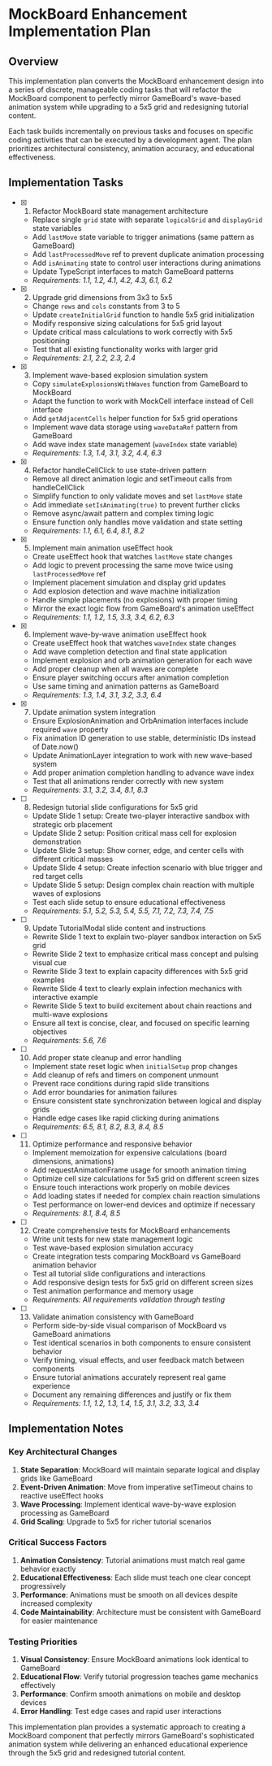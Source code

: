# MockBoard Enhancement Implementation Plan

## Overview

This implementation plan converts the MockBoard enhancement design into a series of discrete, manageable coding tasks that will refactor the MockBoard component to perfectly mirror GameBoard's wave-based animation system while upgrading to a 5x5 grid and redesigning tutorial content.

Each task builds incrementally on previous tasks and focuses on specific coding activities that can be executed by a development agent. The plan prioritizes architectural consistency, animation accuracy, and educational effectiveness.

## Implementation Tasks

- [x] 1. Refactor MockBoard state management architecture
  - Replace single `grid` state with separate `logicalGrid` and `displayGrid` state variables
  - Add `lastMove` state variable to trigger animations (same pattern as GameBoard)
  - Add `lastProcessedMove` ref to prevent duplicate animation processing
  - Add `isAnimating` state to control user interactions during animations
  - Update TypeScript interfaces to match GameBoard patterns
  - _Requirements: 1.1, 1.2, 4.1, 4.2, 4.3, 6.1, 6.2_

- [x] 2. Upgrade grid dimensions from 3x3 to 5x5
  - Change `rows` and `cols` constants from 3 to 5
  - Update `createInitialGrid` function to handle 5x5 grid initialization
  - Modify responsive sizing calculations for 5x5 grid layout
  - Update critical mass calculations to work correctly with 5x5 positioning
  - Test that all existing functionality works with larger grid
  - _Requirements: 2.1, 2.2, 2.3, 2.4_

- [x] 3. Implement wave-based explosion simulation system
  - Copy `simulateExplosionsWithWaves` function from GameBoard to MockBoard
  - Adapt the function to work with MockCell interface instead of Cell interface
  - Add `getAdjacentCells` helper function for 5x5 grid operations
  - Implement wave data storage using `waveDataRef` pattern from GameBoard
  - Add wave index state management (`waveIndex` state variable)
  - _Requirements: 1.3, 1.4, 3.1, 3.2, 4.4, 6.3_

- [x] 4. Refactor handleCellClick to use state-driven pattern
  - Remove all direct animation logic and setTimeout calls from handleCellClick
  - Simplify function to only validate moves and set `lastMove` state
  - Add immediate `setIsAnimating(true)` to prevent further clicks
  - Remove async/await pattern and complex timing logic
  - Ensure function only handles move validation and state setting
  - _Requirements: 1.1, 6.1, 6.4, 8.1, 8.2_

- [x] 5. Implement main animation useEffect hook
  - Create useEffect hook that watches `lastMove` state changes
  - Add logic to prevent processing the same move twice using `lastProcessedMove` ref
  - Implement placement simulation and display grid updates
  - Add explosion detection and wave machine initialization
  - Handle simple placements (no explosions) with proper timing
  - Mirror the exact logic flow from GameBoard's animation useEffect
  - _Requirements: 1.1, 1.2, 1.5, 3.3, 3.4, 6.2, 6.3_

- [x] 6. Implement wave-by-wave animation useEffect hook
  - Create useEffect hook that watches `waveIndex` state changes
  - Add wave completion detection and final state application
  - Implement explosion and orb animation generation for each wave
  - Add proper cleanup when all waves are complete
  - Ensure player switching occurs after animation completion
  - Use same timing and animation patterns as GameBoard
  - _Requirements: 1.3, 1.4, 3.1, 3.2, 3.3, 6.4_

- [x] 7. Update animation system integration
  - Ensure ExplosionAnimation and OrbAnimation interfaces include required `wave` property
  - Fix animation ID generation to use stable, deterministic IDs instead of Date.now()
  - Update AnimationLayer integration to work with new wave-based system
  - Add proper animation completion handling to advance wave index
  - Test that all animations render correctly with new system
  - _Requirements: 3.1, 3.2, 3.4, 8.1, 8.3_

- [ ] 8. Redesign tutorial slide configurations for 5x5 grid
  - Update Slide 1 setup: Create two-player interactive sandbox with strategic orb placement
  - Update Slide 2 setup: Position critical mass cell for explosion demonstration
  - Update Slide 3 setup: Show corner, edge, and center cells with different critical masses
  - Update Slide 4 setup: Create infection scenario with blue trigger and red target cells
  - Update Slide 5 setup: Design complex chain reaction with multiple waves of explosions
  - Test each slide setup to ensure educational effectiveness
  - _Requirements: 5.1, 5.2, 5.3, 5.4, 5.5, 7.1, 7.2, 7.3, 7.4, 7.5_

- [ ] 9. Update TutorialModal slide content and instructions
  - Rewrite Slide 1 text to explain two-player sandbox interaction on 5x5 grid
  - Rewrite Slide 2 text to emphasize critical mass concept and pulsing visual cue
  - Rewrite Slide 3 text to explain capacity differences with 5x5 grid examples
  - Rewrite Slide 4 text to clearly explain infection mechanics with interactive example
  - Rewrite Slide 5 text to build excitement about chain reactions and multi-wave explosions
  - Ensure all text is concise, clear, and focused on specific learning objectives
  - _Requirements: 5.6, 7.6_

- [ ] 10. Add proper state cleanup and error handling
  - Implement state reset logic when `initialSetup` prop changes
  - Add cleanup of refs and timers on component unmount
  - Prevent race conditions during rapid slide transitions
  - Add error boundaries for animation failures
  - Ensure consistent state synchronization between logical and display grids
  - Handle edge cases like rapid clicking during animations
  - _Requirements: 6.5, 8.1, 8.2, 8.3, 8.4, 8.5_

- [ ] 11. Optimize performance and responsive behavior
  - Implement memoization for expensive calculations (board dimensions, animations)
  - Add requestAnimationFrame usage for smooth animation timing
  - Optimize cell size calculations for 5x5 grid on different screen sizes
  - Ensure touch interactions work properly on mobile devices
  - Add loading states if needed for complex chain reaction simulations
  - Test performance on lower-end devices and optimize if necessary
  - _Requirements: 8.1, 8.4, 8.5_

- [ ] 12. Create comprehensive tests for MockBoard enhancements
  - Write unit tests for new state management logic
  - Test wave-based explosion simulation accuracy
  - Create integration tests comparing MockBoard vs GameBoard animation behavior
  - Test all tutorial slide configurations and interactions
  - Add responsive design tests for 5x5 grid on different screen sizes
  - Test animation performance and memory usage
  - _Requirements: All requirements validation through testing_

- [ ] 13. Validate animation consistency with GameBoard
  - Perform side-by-side visual comparison of MockBoard vs GameBoard animations
  - Test identical scenarios in both components to ensure consistent behavior
  - Verify timing, visual effects, and user feedback match between components
  - Ensure tutorial animations accurately represent real game experience
  - Document any remaining differences and justify or fix them
  - _Requirements: 1.1, 1.2, 1.3, 1.4, 1.5, 3.1, 3.2, 3.3, 3.4_

## Implementation Notes

### Key Architectural Changes
1. **State Separation**: MockBoard will maintain separate logical and display grids like GameBoard
2. **Event-Driven Animation**: Move from imperative setTimeout chains to reactive useEffect hooks
3. **Wave Processing**: Implement identical wave-by-wave explosion processing as GameBoard
4. **Grid Scaling**: Upgrade to 5x5 for richer tutorial scenarios

### Critical Success Factors
1. **Animation Consistency**: Tutorial animations must match real game behavior exactly
2. **Educational Effectiveness**: Each slide must teach one clear concept progressively
3. **Performance**: Animations must be smooth on all devices despite increased complexity
4. **Code Maintainability**: Architecture must be consistent with GameBoard for easier maintenance

### Testing Priorities
1. **Visual Consistency**: Ensure MockBoard animations look identical to GameBoard
2. **Educational Flow**: Verify tutorial progression teaches game mechanics effectively
3. **Performance**: Confirm smooth animations on mobile and desktop devices
4. **Error Handling**: Test edge cases and rapid user interactions

This implementation plan provides a systematic approach to creating a MockBoard component that perfectly mirrors GameBoard's sophisticated animation system while delivering an enhanced educational experience through the 5x5 grid and redesigned tutorial content.